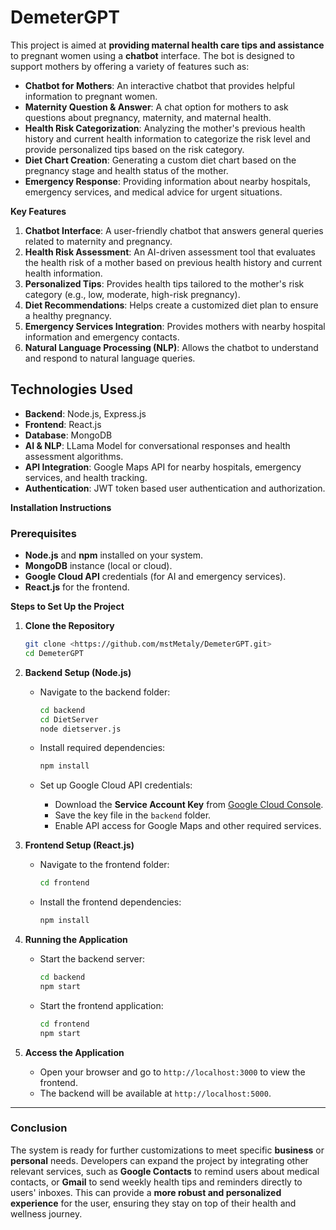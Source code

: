 # DemeterGPT

This project is aimed at **providing maternal health care tips and assistance** to pregnant women using a **chatbot** interface. The bot is designed to support mothers by offering a variety of features such as:

- **Chatbot for Mothers**: An interactive chatbot that provides helpful information to pregnant women.
- **Maternity Question & Answer**: A chat option for mothers to ask questions about pregnancy, maternity, and maternal health.
- **Health Risk Categorization**: Analyzing the mother's previous health history and current health information to categorize the risk level and provide personalized tips based on the risk category.
- **Diet Chart Creation**: Generating a custom diet chart based on the pregnancy stage and health status of the mother.
- **Emergency Response**: Providing information about nearby hospitals, emergency services, and medical advice for urgent situations.

**Key Features**

1. **Chatbot Interface**: A user-friendly chatbot that answers general queries related to maternity and pregnancy.
2. **Health Risk Assessment**: An AI-driven assessment tool that evaluates the health risk of a mother based on previous health history and current health information.
3. **Personalized Tips**: Provides health tips tailored to the mother's risk category (e.g., low, moderate, high-risk pregnancy).
4. **Diet Recommendations**: Helps create a customized diet plan to ensure a healthy pregnancy.
5. **Emergency Services Integration**: Provides mothers with nearby hospital information and emergency contacts.
6. **Natural Language Processing (NLP)**: Allows the chatbot to understand and respond to natural language queries.

## **Technologies Used**

- **Backend**: Node.js, Express.js
- **Frontend**: React.js
- **Database**: MongoDB
- **AI & NLP**: LLama Model for conversational responses and health assessment algorithms.
- **API Integration**: Google Maps API for nearby hospitals, emergency services, and health tracking.
- **Authentication**: JWT token based user authentication and authorization.

**Installation Instructions**

### **Prerequisites**

- **Node.js** and **npm** installed on your system.
- **MongoDB** instance (local or cloud).
- **Google Cloud API** credentials (for AI and emergency services).
- **React.js** for the frontend.

**Steps to Set Up the Project**

1. **Clone the Repository**
    
    ```bash
    git clone <https://github.com/mstMetaly/DemeterGPT.git>
    cd DemeterGPT
    ```
    
2. **Backend Setup (Node.js)**
    - Navigate to the backend folder:
        
        ```bash
        cd backend
        cd DietServer
        node dietserver.js
        ```
        
    - Install required dependencies:
        
        ```bash
        npm install
        ```
        
    - Set up Google Cloud API credentials:
        - Download the **Service Account Key** from [Google Cloud Console](https://console.cloud.google.com/).
        - Save the key file in the `backend` folder.
        - Enable API access for  Google Maps and other required services.
3. **Frontend Setup (React.js)**
    - Navigate to the frontend folder:
        
        ```bash
        cd frontend
        
        ```
        
    - Install the frontend dependencies:
        
        ```bash
        npm install
        
        ```
        
4. **Running the Application**
    - Start the backend server:
        
        ```bash
        cd backend
        npm start
        
        ```
        
    - Start the frontend application:
        
        ```bash
        cd frontend
        npm start
        
        ```
        
5. **Access the Application**
    - Open your browser and go to `http://localhost:3000` to view the frontend.
    - The backend will be available at `http://localhost:5000`.

---

### Conclusion

The system is ready for further customizations to meet specific **business** or **personal** needs. Developers can expand the project by integrating other relevant services, such as **Google Contacts** to remind users about medical contacts, or **Gmail** to send weekly health tips and reminders directly to users' inboxes. This can provide a **more robust and personalized experience** for the user, ensuring they stay on top of their health and wellness journey.
